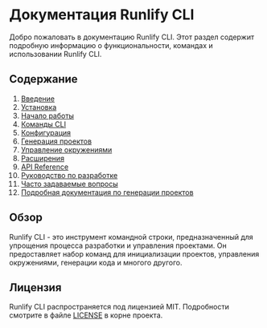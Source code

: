 # Документация Runlify CLI

Добро пожаловать в документацию Runlify CLI. Этот раздел содержит подробную информацию о функциональности, командах и использовании Runlify CLI.

## Содержание

1. [Введение](./01-introduction.md)
2. [Установка](./02-installation.md)
3. [Начало работы](./03-getting-started.md)
4. [Команды CLI](./04-commands.md)
5. [Конфигурация](./05-configuration.md)
6. [Генерация проектов](./06-project-generation.md)
7. [Управление окружениями](./07-environments.md)
8. [Расширения](./08-extensions.md)
9. [API Reference](./09-api-reference.md)
10. [Руководство по разработке](./10-development-guide.md)
11. [Часто задаваемые вопросы](./11-faq.md)
12. [Подробная документация по генерации проектов](./12-projects-generation-details.md)

## Обзор

Runlify CLI - это инструмент командной строки, предназначенный для упрощения процесса разработки и управления проектами. Он предоставляет набор команд для инициализации проектов, управления окружениями, генерации кода и многого другого.

## Лицензия

Runlify CLI распространяется под лицензией MIT. Подробности смотрите в файле [LICENSE](../LICENSE) в корне проекта. 